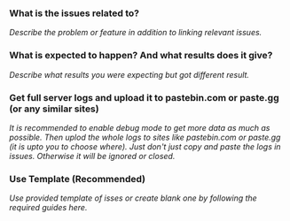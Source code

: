 ### What is the issues related to?
_Describe the problem or feature in addition to linking relevant issues._

### What is expected to happen? And what results does it give?
_Describe what results you were expecting but got different result._

### Get full server logs and upload it to pastebin.com or paste.gg (or any similar sites)
_It is recommended to enable debug mode to get more data as much as possible. Then uplod the whole logs to sites like pastebin.com or paste.gg (it is upto you to choose where). Just don't just copy and paste the logs in issues.
Otherwise it will be ignored or closed._

### Use Template (Recommended)
_Use provided template of isses or create blank one by following the required guides here._